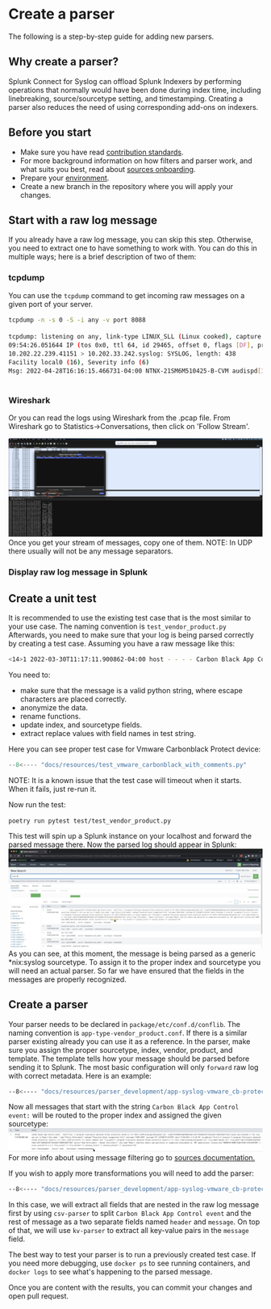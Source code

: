 
# Create a parser
The following is a step-by-step guide for adding new parsers. 
## Why create a parser?
Splunk Connect for Syslog can offload Splunk Indexers by performing operations that normally would have been done during index time, including
linebreaking, source/sourcetype setting, and timestamping. Creating a parser also reduces the need of using corresponding add-ons on indexers.


## Before you start
* Make sure you have read [contribution standards](../CONTRIBUTING.md).
* For more background information on how filters and parser work, and what suits you best, read about [sources onboarding](../sources/index.md).
* Prepare your [environment](../developing/index.md).
* Create a new branch in the repository where you will apply your changes.


## Start with a raw log message
If you already have a raw log message, you can skip this step. Otherwise, you need to extract one to have something to work with.
You can do this in multiple ways; here is a brief description of two of them:
### tcpdump
You can use the `tcpdump` command to get incoming raw messages on a given port of your server.

``` bash 
tcpdump -n -s 0 -S -i any -v port 8088

tcpdump: listening on any, link-type LINUX_SLL (Linux cooked), capture size 262144 bytes
09:54:26.051644 IP (tos 0x0, ttl 64, id 29465, offset 0, flags [DF], proto UDP (17), length 466)
10.202.22.239.41151 > 10.202.33.242.syslog: SYSLOG, length: 438
Facility local0 (16), Severity info (6)
Msg: 2022-04-28T16:16:15.466731-04:00 NTNX-21SM6M510425-B-CVM audispd[32075]: node=ntnx-21sm6m510425-b-cvm type=SYSCALL msg=audit(1651176975.464:2828209): arch=c000003e syscall=2 success=yes exit=6 a0=7f2955ac932e a1=2 a2=3e8 a3=3 items=1 ppid=29680 pid=4684 auid=1000 uid=0 gid=0 euid=0 suid=0 fsuid=0 egid=0 sgid=0 fsgid=0 tty=(none) ses=964698 comm=“sshd” exe=“/usr/sbin/sshd” subj=system_u:system_r:sshd_t:s0-s0:c0.c1023 key=“logins”\0x0a
	
```

### Wireshark
Or you can read the logs using Wireshark from the .pcap file.
From Wireshark go to Statistics->Conversations, then click on 'Follow Stream'.

![ws_conversation](../resources/images/ws_conv.png)
Once you get your stream of messages, copy one of them.
NOTE: In UDP there usually will not be any message separators.

### Display raw log message in Splunk

## Create a unit test
It is recommended to use the existing test case that is the most similar to your use case.
The naming convention is `test_vendor_product.py`
Afterwards, you need to make sure that your log is being parsed correctly by creating a test case. 
Assuming you have a raw message like this:
```bash 
<14>1 2022-03-30T11:17:11.900862-04:00 host - - - - Carbon Black App Control event:  text="File 'c:\program files\azure advanced threat protection sensor\2.175.15073.51407\winpcap\x86\packet.dll' [c4e671bf409076a6bf0897e8a11e6f1366d4b21bf742c5e5e116059c9b571363] would have blocked if the rule was not in Report Only mode." type="Policy Enforcement" subtype="Execution block (unapproved file)" hostname="CORP\USER" username="NT AUTHORITY\SYSTEM" date="3/30/2022 3:16:40 PM" ip_address="10.0.0.3" process="c:\program files\azure advanced threat protection sensor\2.175.15073.51407\microsoft.tri.sensor.updater.exe" file_path="c:\program files\azure advanced threat protection sensor\2.175.15073.51407\winpcap\x86\packet.dll" file_name="packet.dll" file_hash="c4e671bf409076a6bf0897e8a11e6f1366d4b21bf742c5e5e116059c9b571363" policy="High Enforcement - Domain Controllers" rule_name="Report read-only memory map operations on unapproved executables by .NET applications" process_key="00000433-0000-23d8-01d8-44491b26f203" server_version="8.5.4.3" file_trust="-2" file_threat="-2" process_trust="-2" process_threat="-2" prevalence="50"
```
You need to:
* make sure that the message is a valid python string, where escape characters are placed correctly.
* anonymize the data.
* rename functions.
* update index, and sourcetype fields.
* extract replace values with field names in test string.

Here you can see proper test case for Vmware Carbonblack Protect device:
```python
--8<---- "docs/resources/test_vmware_carbonblack_with_comments.py"
```
NOTE: It is a known issue that the test case will timeout when it starts. When it fails, just re-run it.

Now run the test:

`poetry run pytest test/test_vendor_product.py`

This test will spin up a Splunk instance on your localhost and forward the parsed message there.
Now the parsed log should appear in Splunk:
![parsed_log](../resources/images/parser_dev_splunk_first_run.png)
As you can see, at this moment, the message is being parsed as a generic *nix:syslog sourcetype.
To assign it to the proper index and sourcetype you will need an actual parser. So far we have ensured that the fields in the messages are properly recognized.
## Create a parser
Your parser needs to be declared in `package/etc/conf.d/conflib`. The naming convention is `app-type-vendor_product.conf`.
If there is a similar parser existing already you can use it as a reference. In the parser, make sure you assign the proper sourcetype, index, vendor, product, and template.
The template tells how your message should be parsed before sending it to Splunk.
The most basic configuration will only `forward` raw log with correct metadata.
Here is an example:
```bash
--8<---- "docs/resources/parser_development/app-syslog-vmware_cb-protect_example_basic.conf"
```
Now all messages that start with the string `Carbon Black App Control event:` will be routed to the proper index and assigned the given sourcetype:
![](../resources/images/parser_dev_basic_output.png)
For more info about using message filtering go to [sources documentation.](../sources/index.md#standard-syslog-using-message-parsing)

If you wish to apply more transformations you will need to add the parser:
```bash
--8<---- "docs/resources/parser_development/app-syslog-vmware_cb-protect_example.conf"
```
In this case, we will extract all fields that are nested in the raw log message first by using `csv-parser` to split `Carbon Black App Control event`
and the rest of message as a two separate fields named `header` and `message`. On top of that, we will use `kv-parser` to extract all key-value pairs 
in the `message` field.

The best way to test your parser is to run a previously created test case. If you need more debugging, use `docker ps` to see running containers,
and `docker logs` to see what's happening to the parsed message.

Once you are content with the results, you can commit your changes and open pull request. 
